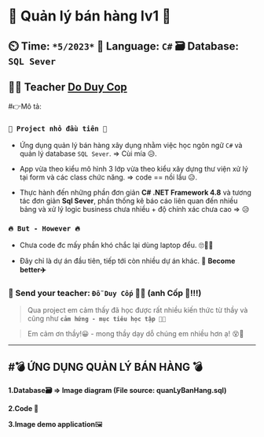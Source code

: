 # :wave: Quản lý bán hàng lv1   :wave:

## ⏲️ Time: `*5/2023*`  📄 Language: `C#`  🗃️ Database: `SQL Sever`  

👨‍🏫 Teacher [Do Duy Cop](https://github.com/duycop)
---
#👉Mô tả:

### `🌱 Project nhỏ đầu tiên 🌱`
- Ứng dụng quản lý bán hàng xây dụng nhằm việc học ngôn ngữ `C#` và quản lý database `SQL Sever`. => Cùi mía  😥.

- App vừa theo kiểu mô hình 3 lớp vừa theo kiểu xây dựng thư viện xử lý tại form và các class chức năng. => code == nồi lẩu 😥.

- Thực hành đến những phần đơn giản **C# .NET Framework 4.8** và tương tác đơn giản **Sql Sever**, phần thống kê báo cáo liên quan đến nhiều bảng và xử lý logic business chưa nhiều + độ chính xác chưa cao => 😥

### `🔥 But - However 🔥`
- Chưa code đc mấy phần khó chắc lại dùng laptop đểu. 🙄🤣🤪

- Đây chỉ là dự án đầu tiên, tiếp tới còn nhiều dự án khác. :sunrise_over_mountains: **Become better✈️**

### 🥰 Send your teacher: `Đỗ Duy Cốp` 👨‍🏫 (anh Cốp 🤗!!!)
> Qua project em cảm thấy đã học được rất nhiều kiến thức từ thầy và cũng như **`cảm hứng - mục tiêu học tập 👨‍🎓 `**

> Em cảm ơn thầy!😀 - mong thầy dạy dỗ chúng em nhiều hơn ạ! 😵💫
---
#💣 ỨNG DỤNG QUẢN LÝ BÁN HÀNG 💣
---
**1.Database🗃️ => Image diagram (File source: quanLyBanHang.sql)**
  
<b>2.Code </b>🧾 

**3.Image demo application**🖼️ 
